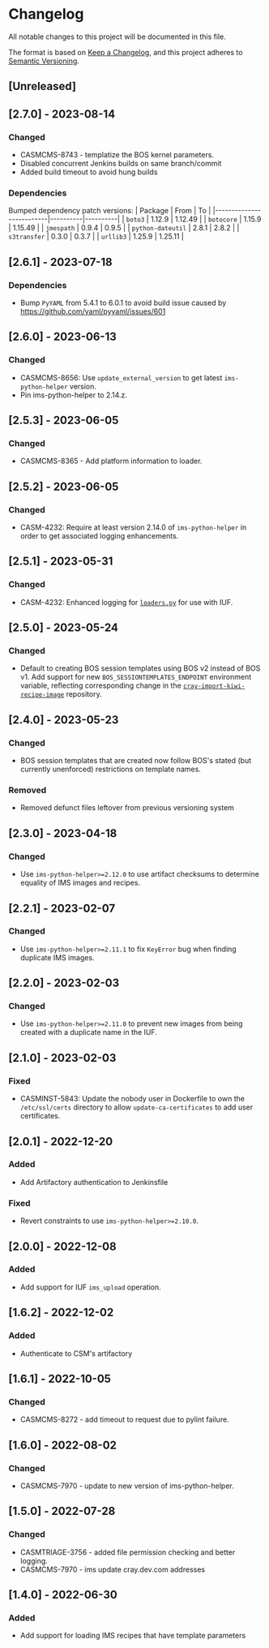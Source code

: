 # Changelog

All notable changes to this project will be documented in this file.

The format is based on [Keep a Changelog](https://keepachangelog.com/en/1.0.0/),
and this project adheres to [Semantic Versioning](https://semver.org/spec/v2.0.0.html).

## [Unreleased]

## [2.7.0] - 2023-08-14
### Changed
- CASMCMS-8743 - templatize the BOS kernel parameters.
- Disabled concurrent Jenkins builds on same branch/commit
- Added build timeout to avoid hung builds

### Dependencies
Bumped dependency patch versions:
| Package                  | From     | To       |
|--------------------------|----------|----------|
| `boto3`                  | 1.12.9   | 1.12.49  |
| `botocore`               | 1.15.9   | 1.15.49  |
| `jmespath`               | 0.9.4    | 0.9.5    |
| `python-dateutil`        | 2.8.1    | 2.8.2    |
| `s3transfer`             | 0.3.0    | 0.3.7    |
| `urllib3`                | 1.25.9   | 1.25.11  |

## [2.6.1] - 2023-07-18
### Dependencies
- Bump `PyYAML` from 5.4.1 to 6.0.1 to avoid build issue caused by https://github.com/yaml/pyyaml/issues/601

## [2.6.0] - 2023-06-13
### Changed
- CASMCMS-8656: Use `update_external_version` to get latest `ims-python-helper` version.
- Pin ims-python-helper to 2.14.z.

## [2.5.3] - 2023-06-05
### Changed
- CASMCMS-8365 - Add platform information to loader.

## [2.5.2] - 2023-06-05
### Changed
- CASM-4232: Require at least version 2.14.0 of `ims-python-helper` in order to get associated logging enhancements.

## [2.5.1] - 2023-05-31
### Changed
- CASM-4232: Enhanced logging for [`loaders.py`](ims_load_artifacts/loaders.py) for use with IUF.

## [2.5.0] - 2023-05-24
### Changed
- Default to creating BOS session templates using BOS v2 instead of BOS v1. Add support for new `BOS_SESSIONTEMPLATES_ENDPOINT`
  environment variable, reflecting corresponding change in the [`cray-import-kiwi-recipe-image`](https://github.com/Cray-HPE/cray-import-kiwi-recipe-image)
  repository.

## [2.4.0] - 2023-05-23
### Changed
- BOS session templates that are created now follow BOS's stated (but currently unenforced)
  restrictions on template names.
  
### Removed
- Removed defunct files leftover from previous versioning system

## [2.3.0] - 2023-04-18
### Changed
- Use `ims-python-helper>=2.12.0` to use artifact checksums to determine equality
  of IMS images and recipes.

## [2.2.1] - 2023-02-07
### Changed
- Use `ims-python-helper>=2.11.1` to fix `KeyError` bug when finding duplicate
  IMS images.

## [2.2.0] - 2023-02-03
### Changed
- Use `ims-python-helper>=2.11.0` to prevent new images from being
  created with a duplicate name in the IUF.

## [2.1.0] - 2023-02-03
### Fixed
- CASMINST-5843: Update the nobody user in Dockerfile to own the `/etc/ssl/certs` directory to allow `update-ca-certificates` to add user certificates.

## [2.0.1] - 2022-12-20
### Added
- Add Artifactory authentication to Jenkinsfile

### Fixed
- Revert constraints to use `ims-python-helper>=2.10.0`.

## [2.0.0] - 2022-12-08
### Added
- Add support for IUF `ims_upload` operation.

## [1.6.2] - 2022-12-02
### Added
- Authenticate to CSM's artifactory

## [1.6.1] - 2022-10-05
### Changed
- CASMCMS-8272 - add timeout to request due to pylint failure.

## [1.6.0] - 2022-08-02
### Changed
- CASMCMS-7970 - update to new version of ims-python-helper.

## [1.5.0] - 2022-07-28
### Changed
- CASMTRIAGE-3756 - added file permission checking and better logging.
- CASMCMS-7970 - ims update cray.dev.com addresses

## [1.4.0] - 2022-06-30
### Added
- Add support for loading IMS recipes that have template parameters
